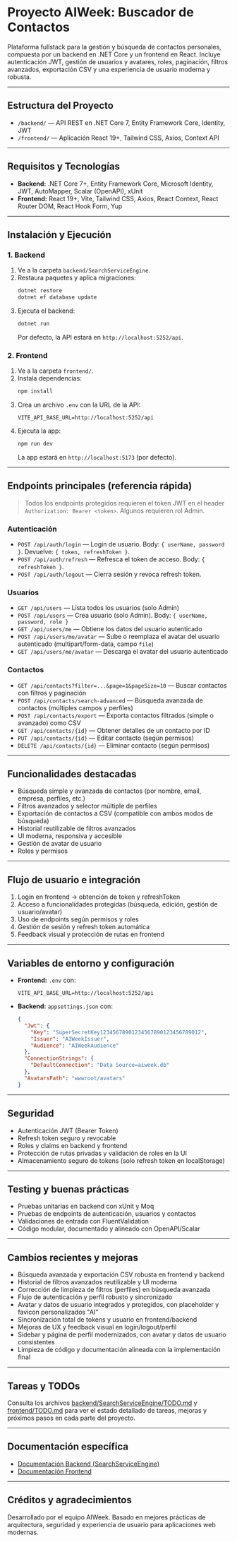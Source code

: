 # Proyecto AIWeek: Buscador de Contactos

Plataforma fullstack para la gestión y búsqueda de contactos personales, compuesta por un backend en .NET Core y un frontend en React. Incluye autenticación JWT, gestión de usuarios y avatares, roles, paginación, filtros avanzados, exportación CSV y una experiencia de usuario moderna y robusta.

---

## Estructura del Proyecto

- `/backend/` — API REST en .NET Core 7, Entity Framework Core, Identity, JWT
- `/frontend/` — Aplicación React 19+, Tailwind CSS, Axios, Context API

---

## Requisitos y Tecnologías

- **Backend:** .NET Core 7+, Entity Framework Core, Microsoft Identity, JWT, AutoMapper, Scalar (OpenAPI), xUnit
- **Frontend:** React 19+, Vite, Tailwind CSS, Axios, React Context, React Router DOM, React Hook Form, Yup

---

## Instalación y Ejecución

### 1. Backend

1. Ve a la carpeta `backend/SearchServiceEngine`.
2. Restaura paquetes y aplica migraciones:
   ```sh
   dotnet restore
   dotnet ef database update
   ```
3. Ejecuta el backend:
   ```sh
   dotnet run
   ```
   Por defecto, la API estará en `http://localhost:5252/api`.

### 2. Frontend

1. Ve a la carpeta `frontend/`.
2. Instala dependencias:
   ```sh
   npm install
   ```
3. Crea un archivo `.env` con la URL de la API:
   ```
   VITE_API_BASE_URL=http://localhost:5252/api
   ```
4. Ejecuta la app:
   ```sh
   npm run dev
   ```
   La app estará en `http://localhost:5173` (por defecto).

---

## Endpoints principales (referencia rápida)

> Todos los endpoints protegidos requieren el token JWT en el header `Authorization: Bearer <token>`. Algunos requieren rol Admin.

### Autenticación
- `POST /api/auth/login` — Login de usuario. Body: `{ userName, password }`. Devuelve: `{ token, refreshToken }`.
- `POST /api/auth/refresh` — Refresca el token de acceso. Body: `{ refreshToken }`.
- `POST /api/auth/logout` — Cierra sesión y revoca refresh token.

### Usuarios
- `GET /api/users` — Lista todos los usuarios (solo Admin)
- `POST /api/users` — Crea usuario (solo Admin). Body: `{ userName, password, role }`
- `GET /api/users/me` — Obtiene los datos del usuario autenticado
- `POST /api/users/me/avatar` — Sube o reemplaza el avatar del usuario autenticado (multipart/form-data, campo `file`)
- `GET /api/users/me/avatar` — Descarga el avatar del usuario autenticado

### Contactos
- `GET /api/contacts?filter=...&page=1&pageSize=10` — Buscar contactos con filtros y paginación
- `POST /api/contacts/search-advanced` — Búsqueda avanzada de contactos (múltiples campos y perfiles)
- `POST /api/contacts/export` — Exporta contactos filtrados (simple o avanzado) como CSV
- `GET /api/contacts/{id}` — Obtener detalles de un contacto por ID
- `PUT /api/contacts/{id}` — Editar contacto (según permisos)
- `DELETE /api/contacts/{id}` — Eliminar contacto (según permisos)

---

## Funcionalidades destacadas

- Búsqueda simple y avanzada de contactos (por nombre, email, empresa, perfiles, etc.)
- Filtros avanzados y selector múltiple de perfiles
- Exportación de contactos a CSV (compatible con ambos modos de búsqueda)
- Historial reutilizable de filtros avanzados
- UI moderna, responsiva y accesible
- Gestión de avatar de usuario
- Roles y permisos

---

## Flujo de usuario e integración

1. Login en frontend → obtención de token y refreshToken
2. Acceso a funcionalidades protegidas (búsqueda, edición, gestión de usuario/avatar)
3. Uso de endpoints según permisos y roles
4. Gestión de sesión y refresh token automática
5. Feedback visual y protección de rutas en frontend

---

## Variables de entorno y configuración

- **Frontend:** `.env` con:
  ```
  VITE_API_BASE_URL=http://localhost:5252/api
  ```
- **Backend:** `appsettings.json` con:
  ```json
  {
    "Jwt": {
      "Key": "SuperSecretKey12345678901234567890123456789012",
      "Issuer": "AIWeekIssuer",
      "Audience": "AIWeekAudience"
    },
    "ConnectionStrings": {
      "DefaultConnection": "Data Source=aiweek.db"
    },
    "AvatarsPath": "wwwroot/avatars"
  }
  ```

---

## Seguridad

- Autenticación JWT (Bearer Token)
- Refresh token seguro y revocable
- Roles y claims en backend y frontend
- Protección de rutas privadas y validación de roles en la UI
- Almacenamiento seguro de tokens (solo refresh token en localStorage)

---

## Testing y buenas prácticas

- Pruebas unitarias en backend con xUnit y Moq
- Pruebas de endpoints de autenticación, usuarios y contactos
- Validaciones de entrada con FluentValidation
- Código modular, documentado y alineado con OpenAPI/Scalar

---

## Cambios recientes y mejoras

- Búsqueda avanzada y exportación CSV robusta en frontend y backend
- Historial de filtros avanzados reutilizable y UI moderna
- Corrección de limpieza de filtros (perfiles) en búsqueda avanzada
- Flujo de autenticación y perfil robusto y sincronizado
- Avatar y datos de usuario integrados y protegidos, con placeholder y favicon personalizados "AI"
- Sincronización total de tokens y usuario en frontend/backend
- Mejoras de UX y feedback visual en login/logout/perfil
- Sidebar y página de perfil modernizados, con avatar y datos de usuario consistentes
- Limpieza de código y documentación alineada con la implementación final

---

## Tareas y TODOs

Consulta los archivos [backend/SearchServiceEngine/TODO.md](backend/SearchServiceEngine/TODO.md) y [frontend/TODO.md](frontend/TODO.md) para ver el estado detallado de tareas, mejoras y próximos pasos en cada parte del proyecto.

---

## Documentación específica

- [Documentación Backend (SearchServiceEngine)](backend/SearchServiceEngine/README.md)
- [Documentación Frontend](frontend/README.md)

---

## Créditos y agradecimientos

Desarrollado por el equipo AIWeek. Basado en mejores prácticas de arquitectura, seguridad y experiencia de usuario para aplicaciones web modernas.
